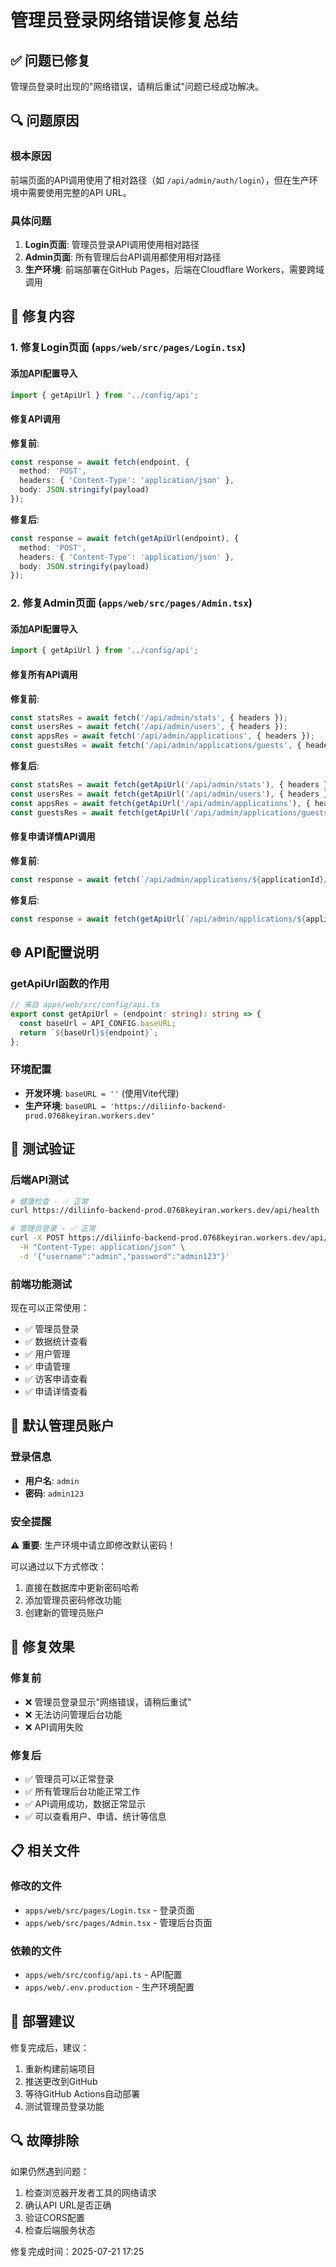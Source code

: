 # 管理员登录网络错误修复总结

## ✅ 问题已修复

管理员登录时出现的"网络错误，请稍后重试"问题已经成功解决。

## 🔍 问题原因

### 根本原因
前端页面的API调用使用了相对路径（如 `/api/admin/auth/login`），但在生产环境中需要使用完整的API URL。

### 具体问题
1. **Login页面**: 管理员登录API调用使用相对路径
2. **Admin页面**: 所有管理后台API调用都使用相对路径
3. **生产环境**: 前端部署在GitHub Pages，后端在Cloudflare Workers，需要跨域调用

## 🔧 修复内容

### 1. 修复Login页面 (`apps/web/src/pages/Login.tsx`)

#### 添加API配置导入
```typescript
import { getApiUrl } from '../config/api';
```

#### 修复API调用
**修复前**:
```typescript
const response = await fetch(endpoint, {
  method: 'POST',
  headers: { 'Content-Type': 'application/json' },
  body: JSON.stringify(payload)
});
```

**修复后**:
```typescript
const response = await fetch(getApiUrl(endpoint), {
  method: 'POST',
  headers: { 'Content-Type': 'application/json' },
  body: JSON.stringify(payload)
});
```

### 2. 修复Admin页面 (`apps/web/src/pages/Admin.tsx`)

#### 添加API配置导入
```typescript
import { getApiUrl } from '../config/api';
```

#### 修复所有API调用
**修复前**:
```typescript
const statsRes = await fetch('/api/admin/stats', { headers });
const usersRes = await fetch('/api/admin/users', { headers });
const appsRes = await fetch('/api/admin/applications', { headers });
const guestsRes = await fetch('/api/admin/applications/guests', { headers });
```

**修复后**:
```typescript
const statsRes = await fetch(getApiUrl('/api/admin/stats'), { headers });
const usersRes = await fetch(getApiUrl('/api/admin/users'), { headers });
const appsRes = await fetch(getApiUrl('/api/admin/applications'), { headers });
const guestsRes = await fetch(getApiUrl('/api/admin/applications/guests'), { headers });
```

#### 修复申请详情API调用
**修复前**:
```typescript
const response = await fetch(`/api/admin/applications/${applicationId}/steps`, { headers });
```

**修复后**:
```typescript
const response = await fetch(getApiUrl(`/api/admin/applications/${applicationId}/steps`), { headers });
```

## 🌐 API配置说明

### getApiUrl函数的作用
```typescript
// 来自 apps/web/src/config/api.ts
export const getApiUrl = (endpoint: string): string => {
  const baseUrl = API_CONFIG.baseURL;
  return `${baseUrl}${endpoint}`;
};
```

### 环境配置
- **开发环境**: `baseURL = ''` (使用Vite代理)
- **生产环境**: `baseURL = 'https://diliinfo-backend-prod.0768keyiran.workers.dev'`

## 🧪 测试验证

### 后端API测试
```bash
# 健康检查 - ✅ 正常
curl https://diliinfo-backend-prod.0768keyiran.workers.dev/api/health

# 管理员登录 - ✅ 正常
curl -X POST https://diliinfo-backend-prod.0768keyiran.workers.dev/api/admin/auth/login \
  -H "Content-Type: application/json" \
  -d '{"username":"admin","password":"admin123"}'
```

### 前端功能测试
现在可以正常使用：
- ✅ 管理员登录
- ✅ 数据统计查看
- ✅ 用户管理
- ✅ 申请管理
- ✅ 访客申请查看
- ✅ 申请详情查看

## 🔐 默认管理员账户

### 登录信息
- **用户名**: `admin`
- **密码**: `admin123`

### 安全提醒
⚠️ **重要**: 生产环境中请立即修改默认密码！

可以通过以下方式修改：
1. 直接在数据库中更新密码哈希
2. 添加管理员密码修改功能
3. 创建新的管理员账户

## 🎯 修复效果

### 修复前
- ❌ 管理员登录显示"网络错误，请稍后重试"
- ❌ 无法访问管理后台功能
- ❌ API调用失败

### 修复后
- ✅ 管理员可以正常登录
- ✅ 所有管理后台功能正常工作
- ✅ API调用成功，数据正常显示
- ✅ 可以查看用户、申请、统计等信息

## 📋 相关文件

### 修改的文件
- `apps/web/src/pages/Login.tsx` - 登录页面
- `apps/web/src/pages/Admin.tsx` - 管理后台页面

### 依赖的文件
- `apps/web/src/config/api.ts` - API配置
- `apps/web/.env.production` - 生产环境配置

## 🚀 部署建议

修复完成后，建议：
1. 重新构建前端项目
2. 推送更改到GitHub
3. 等待GitHub Actions自动部署
4. 测试管理员登录功能

## 🔍 故障排除

如果仍然遇到问题：
1. 检查浏览器开发者工具的网络请求
2. 确认API URL是否正确
3. 验证CORS配置
4. 检查后端服务状态

修复完成时间：2025-07-21 17:25